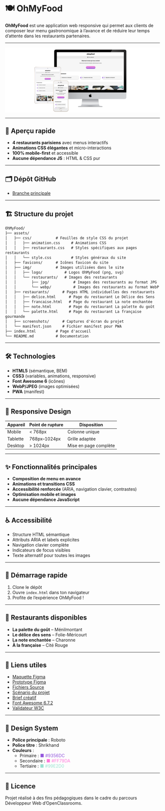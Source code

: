 # 🍽️ OhMyFood

**OhMyFood** est une application web responsive qui permet aux clients de composer leur menu gastronomique à l’avance et de réduire leur temps d’attente dans les restaurants partenaires.

---

![Aperçu de l'application OhMyFood](./assets/screenshots/ohmyfood_showcase.png)

---

## 🚀 Aperçu rapide

- **4 restaurants parisiens** avec menus interactifs
- **Animations CSS élégantes** et micro-interactions
- **100% mobile-first** et accessible
- **Aucune dépendance JS** : HTML & CSS pur

---

## 🗂️ Dépôt GitHub

- [Branche principale](https://github.com/Steinshy/OC-OhMyFood/tree/main)

---

## 🏗️ Structure du projet

```
OhMyFood/
├── assets/
│   ├── css/           # Feuilles de style CSS du projet
│   │   ├── animation.css     # Animations CSS
│   │   ├── restaurants.css   # Styles spécifiques aux pages restaurants
│   │   └── style.css         # Styles généraux du site
│   ├── favicons/      # Icônes favicon du site
│   ├── img/           # Images utilisées dans le site
│   │   ├── logo/          # Logos OhMyFood (png, svg)
│   │   └── restaurants/   # Images des restaurants
│   │       ├── jpg/           # Images des restaurants au format JPG
│   │       └── webp/          # Images des restaurants au format WebP
│   ├── restaurants/      # Pages HTML individuelles des restaurants
│   │   ├── delice.html      # Page du restaurant Le Délice des Sens
│   │   ├── francaise.html   # Page du restaurant La note enchantée
│   │   ├── note.html        # Page du restaurant La palette du goût
│   │   └── palette.html     # Page du restaurant La française gourmande
│   ├── screenshots/      # Captures d'écran du projet
│   └── manifest.json     # Fichier manifest pour PWA
├── index.html         # Page d'accueil
└── README.md          # Documentation
```

---

## 🛠️ Technologies

- **HTML5** (sémantique, BEM)
- **CSS3** (variables, animations, responsive)
- **Font Awesome 6** (icônes)
- **WebP/JPEG** (images optimisées)
- **PWA** (manifest)

---

## 📱 Responsive Design

| Appareil | Point de rupture | Disposition           |
| -------- | ---------------- | --------------------- |
| Mobile   | < 768px          | Colonne unique        |
| Tablette | 768px–1024px     | Grille adaptée        |
| Desktop  | > 1024px         | Mise en page complète |

---

## ✨ Fonctionnalités principales

- **Composition de menu en avance**
- **Animations et transitions CSS**
- **Accessibilité renforcée** (ARIA, navigation clavier, contrastes)
- **Optimisation mobile et images**
- **Aucune dépendance JavaScript**

---

## ♿ Accessibilité

- Structure HTML sémantique
- Attributs ARIA et labels explicites
- Navigation clavier complète
- Indicateurs de focus visibles
- Texte alternatif pour toutes les images

---

## 🚀 Démarrage rapide

1. Clone le dépôt
2. Ouvre `index.html` dans ton navigateur
3. Profite de l’expérience OhMyFood !

---

## 🍴 Restaurants disponibles

- **La palette du goût** – Ménilmontant
- **Le délice des sens** – Folie-Méricourt
- **La note enchantée** – Charonne
- **À la française** – Cité Rouge

---

## 🔗 Liens utiles

- [Maquette Figma](https://www.figma.com/design/t4449fzDnwGYmzuwQdu87V/Maquettes-Ohmyfood--mobile-et-desktop-?node-id=0-1&p=f&t=Jk9BTbzoDrFkhTee-0)
- [Prototype Figma](https://www.figma.com/proto/t4449fzDnwGYmzuwQdu87V/Maquettes-Ohmyfood--mobile-et-desktop-?node-id=25368-591&scaling=scale-down&page-id=0%3A1&starting-point-node-id=25368%3A591&show-proto-sidebar=1)
- [Fichiers Source](https://course.oc-static.com/projects/D%C3%A9veloppeur+Web/IW_P4+Animations+CSS+Ohmyfood/Images+et+textes+Ohmyfood.zip)
- [Scénario du projet](https://openclassrooms.com/fr/paths/877/projects/637/704-scenario)
- [Brief créatif](https://course.oc-static.com/projects/D%C3%A9veloppeur+Web/IW_P4+Animations+CSS+Ohmyfood/Brief+cr%C3%A9atif+site+Ohmyfood.pdf)
- [Font Awesome 6.7.2](https://cdnjs.cloudflare.com/ajax/libs/font-awesome/6.7.2/css/all.min.css)
- [Validateur W3C](https://validator.w3.org/)

---

## 🎨 Design System

- **Police principale** : Roboto
- **Police titre** : Shrikhand
- **Couleurs** :
  - Primaire : <span style="color:#9356DC">■ #9356DC</span>
  - Secondaire : <span style="color:#FF79DA">■ #FF79DA</span>
  - Tertiaire : <span style="color:#99E2D0">■ #99E2D0</span>

---

## 📄 Licence

Projet réalisé à des fins pédagogiques dans le cadre du parcours Développeur Web d’OpenClassrooms.
